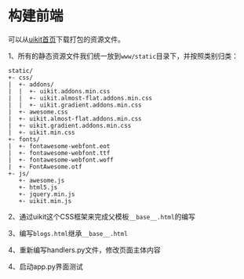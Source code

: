 # 构建前端

可以从[uikit首页](http://getuikit.com/)下载打包的资源文件。

1、所有的静态资源文件我们统一放到`www/static`目录下，并按照类别归类：

```
static/
+- css/
|  +- addons/
|  |  +- uikit.addons.min.css
|  |  +- uikit.almost-flat.addons.min.css
|  |  +- uikit.gradient.addons.min.css
|  +- awesome.css
|  +- uikit.almost-flat.addons.min.css
|  +- uikit.gradient.addons.min.css
|  +- uikit.min.css
+- fonts/
|  +- fontawesome-webfont.eot
|  +- fontawesome-webfont.ttf
|  +- fontawesome-webfont.woff
|  +- FontAwesome.otf
+- js/
   +- awesome.js
   +- html5.js
   +- jquery.min.js
   +- uikit.min.js
```

2、通过uikit这个CSS框架来完成父模板`__base__.html`的编写

3、编写`blogs.html`继承`__base__.html`

4、重新编写handlers.py文件，修改页面主体内容

4、启动app.py界面测试